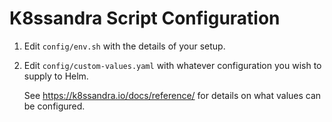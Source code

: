 # K8ssandra Script Configuration

1. Edit `config/env.sh` with the details of your setup.



2. Edit `config/custom-values.yaml` with whatever configuration you wish to supply to Helm.

   See https://k8ssandra.io/docs/reference/ for details on what values can be configured.
